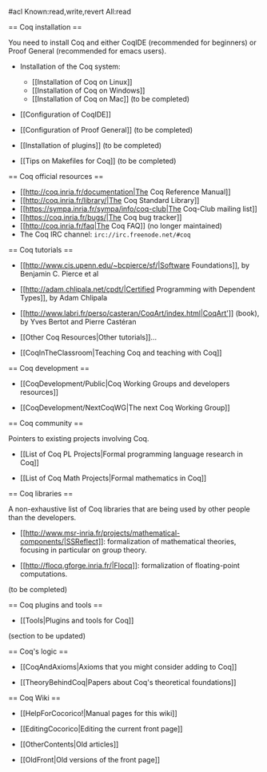 #acl Known:read,write,revert All:read

== Coq installation ==

You need to install Coq and either CoqIDE (recommended for beginners) or Proof General (recommended for emacs users).

 * Installation of the Coq system:
   * [[Installation of Coq on Linux]]
   * [[Installation of Coq on Windows]] 
   * [[Installation of Coq on Mac]] (to be completed)

 * [[Configuration of CoqIDE]] 

 * [[Configuration of Proof General]] (to be completed)

 * [[Installation of plugins]] (to be completed)

 * [[Tips on Makefiles for Coq]] (to be completed)


== Coq official resources ==

 * [[http://coq.inria.fr/documentation|The Coq Reference Manual]]
 * [[http://coq.inria.fr/library/|The Coq Standard Library]]
 * [[https://sympa.inria.fr/sympa/info/coq-club|The Coq-Club mailing list]] 
 * [[https://coq.inria.fr/bugs/|The Coq bug tracker]]
 * [[http://coq.inria.fr/faq|The Coq FAQ]] (no longer maintained)
 * The Coq IRC channel: `irc://irc.freenode.net/#coq`

== Coq tutorials ==

 * [[http://www.cis.upenn.edu/~bcpierce/sf/|Software Foundations]], by Benjamin C. Pierce et al

 * [[http://adam.chlipala.net/cpdt/|Certified Programming with Dependent Types]], by Adam Chlipala 

 * [[http://www.labri.fr/perso/casteran/CoqArt/index.html|CoqArt']] (book), by Yves Bertot and Pierre Castéran

 * [[Other Coq Resources|Other tutorials]]...

 * [[CoqInTheClassroom|Teaching Coq and teaching with Coq]]

== Coq development ==

 * [[CoqDevelopment/Public|Coq Working Groups and developers resources]]

 * [[CoqDevelopment/NextCoqWG|The next Coq Working Group]]

== Coq community ==

Pointers to existing projects involving Coq.

 * [[List of Coq PL Projects|Formal programming language research in Coq]]

 * [[List of Coq Math Projects|Formal mathematics in Coq]]


== Coq libraries ==

A non-exhaustive list of Coq libraries that are being used by other people than the developers.

 * [[http://www.msr-inria.fr/projects/mathematical-components/|SSReflect]]: formalization of mathematical theories, focusing in particular on group theory.

 * [[http://flocq.gforge.inria.fr/|Flocq]]: formalization of floating-point computations.

(to be completed)


== Coq plugins and tools ==

 * [[Tools|Plugins and tools for Coq]]

(section to be updated)

== Coq's logic ==

 * [[CoqAndAxioms|Axioms that you might consider adding to Coq]]

 * [[TheoryBehindCoq|Papers about Coq's theoretical foundations]]


== Coq Wiki ==

 * [[HelpForCocorico!|Manual pages for this wiki]]

 * [[EditingCocorico|Editing the current front page]]

 * [[OtherContents|Old articles]] 

 * [[OldFront|Old versions of the front page]]
